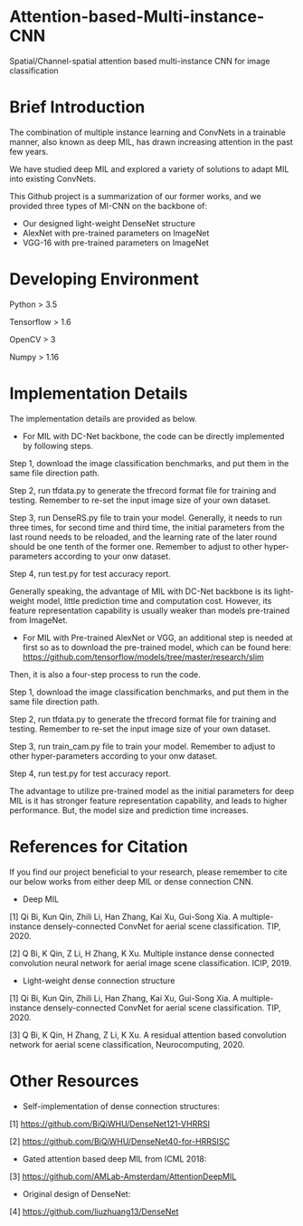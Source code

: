 # Attention-based-Multi-instance-CNN
Spatial/Channel-spatial attention based multi-instance CNN for image classification

# Brief Introduction
The combination of multiple instance learning and ConvNets in a trainable manner, also known as deep MIL, has drawn increasing attention in the past few years.

We have studied deep MIL and explored a variety of solutions to adapt MIL into existing ConvNets.

This Github project is a summarization of our former works, and we provided three types of MI-CNN on the backbone of:
 - Our designed light-weight DenseNet structure
 - AlexNet with pre-trained parameters on ImageNet
 - VGG-16 with pre-trained parameters on ImageNet

# Developing Environment

Python > 3.5

Tensorflow > 1.6

OpenCV > 3

Numpy > 1.16

# Implementation Details
The implementation details are provided as below.

- For MIL with DC-Net backbone, the code can be directly implemented by following steps.

Step 1, download the image classification benchmarks, and put them in the same file direction path.

Step 2, run tfdata.py to generate the tfrecord format file for training and testing. Remember to re-set the input image size of your own dataset.

Step 3, run DenseRS.py file to train your model. Generally, it needs to run three times, for second time and third time, the initial parameters from the last round needs to be reloaded, and the learning rate of the later round should be one tenth of the former one. Remember to adjust to other hyper-parameters according to your onw dataset. 

Step 4, run test.py for test accuracy report.

Generally speaking, the advantage of MIL with DC-Net backbone is its light-weight model, little prediction time and computation cost. However, its feature representation capability is usually weaker than models pre-trained from ImageNet. 


- For MIL with Pre-trained AlexNet or VGG, an additional step is needed at first so as to download the pre-trained model, which can be found here: https://github.com/tensorflow/models/tree/master/research/slim

Then, it is also a four-step process to run the code.

Step 1, download the image classification benchmarks, and put them in the same file direction path.

Step 2, run tfdata.py to generate the tfrecord format file for training and testing. Remember to re-set the input image size of your own dataset.

Step 3, run train_cam.py file to train your model. Remember to adjust to other hyper-parameters according to your onw dataset. 

Step 4, run test.py for test accuracy report.

The advantage to utilize pre-trained model as the initial parameters for deep MIL is it has stronger feature representation capability, and leads to higher performance. But, the model size and prediction time increases.


# References for Citation
If you find our project beneficial to your research, please remember to cite our below works from either deep MIL or dense connection CNN.

 - Deep MIL

[1] Qi Bi, Kun Qin, Zhili Li, Han Zhang, Kai Xu, Gui-Song Xia. A multiple-instance densely-connected ConvNet for aerial scene classification. TIP, 2020.

[2] Q Bi, K Qin, Z Li, H Zhang, K Xu. Multiple instance dense connected convolution neural network for aerial image scene classification. ICIP, 2019.


 - Light-weight dense connection structure

[1] Qi Bi, Kun Qin, Zhili Li, Han Zhang, Kai Xu, Gui-Song Xia. A multiple-instance densely-connected ConvNet for aerial scene classification. TIP, 2020.

[3] Q Bi, K Qin, H Zhang, Z Li, K Xu. A residual attention based convolution network for aerial scene classification, Neurocomputing, 2020.


# Other Resources

 - Self-implementation of dense connection structures:

[1] https://github.com/BiQiWHU/DenseNet121-VHRRSI

[2] https://github.com/BiQiWHU/DenseNet40-for-HRRSISC

 - Gated attention based deep MIL from ICML 2018:

[3] https://github.com/AMLab-Amsterdam/AttentionDeepMIL 

- Original design of DenseNet:

[4] https://github.com/liuzhuang13/DenseNet
